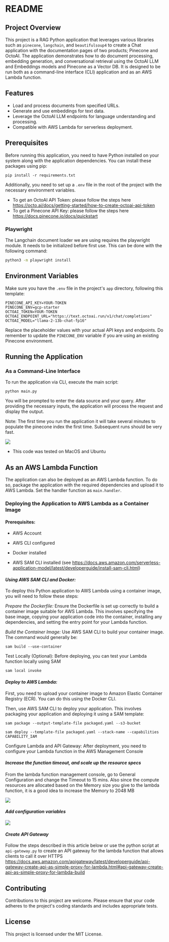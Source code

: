 # README

## Project Overview

This project is a RAG Python application that leverages various libraries such as `pinecone`, `langchain`, and `beautifulsoup4` to create a Chat application with the documentation pages of two products; Pinecone and OctoAI. The application demonstrates how to do document processing, embedding generation, and conversational retrieval using the OctoAI LLM and Embeddings models and Pinecone as a Vector DB. It is designed to be run both as a command-line interface (CLI) application and as an AWS Lambda function.

## Features

-   Load and process documents from specified URLs.
-   Generate and use embeddings for text data.
-   Leverage the OctoAI LLM endpoints for language understanding and processing.
-   Compatible with AWS Lambda for serverless deployment.

## Prerequisites

Before running this application, you need to have Python installed on your system along with the application dependencies. You can install these packages using pip:

`pip install -r requirements.txt`

Additionally, you need to set up a `.env` file in the root of the project with the necessary environment variables.

-   To get an OctoAI API Token: please follow the steps here https://octo.ai/docs/getting-started/how-to-create-octoai-api-token
-   To get a Pinecone API Key: please follow the steps here https://docs.pinecone.io/docs/quickstart

### Playwright

The Langchain document loader we are using requires the playwright module. It needs to be initialized before first use. This can be done with the following command:

```bash
python3 -m playwright install
```

## Environment Variables

Make sure you have the `.env` file in the project's `app` directory, following this template:

```
PINECONE_API_KEY=YOUR-TOKEN
PINECONE_ENV=gcp-starter
OCTOAI_TOKEN=YOUR-TOKEN
OCTOAI_ENDPOINT_URL="https://text.octoai.run/v1/chat/completions"
OCTOAI_MODEL="llama-2-13b-chat-fp16"
```

Replace the placeholder values with your actual API keys and endpoints. Do remember to update the `PINECONE_ENV` variable if you are using an existing Pinecone environment.

## Running the Application

### As a Command-Line Interface

To run the application via CLI, execute the main script:

`python main.py`

You will be prompted to enter the data source and your query. After providing the necessary inputs, the application will process the request and display the output.

Note: The first time you run the application it will take several minutes to populate the pinecone index the first time. Subsequent runs should be very fast.

![](media/image3.png)

-   This code was tested on MacOS and Ubuntu

## As an AWS Lambda Function

The application can also be deployed as an AWS Lambda function. To do so, package the application with the required dependencies and upload it to AWS Lambda. Set the handler function as `main.handler`.

### Deploying the Application to AWS Lambda as a Container Image

#### Prerequisites:

-   AWS Account

-   AWS CLI configured

-   Docker installed

-   AWS SAM CLI installed (see https://docs.aws.amazon.com/serverless-application-model/latest/developerguide/install-sam-cli.html)

#### _Using AWS SAM CLI and Docker:_

To deploy this Python application to AWS Lambda using a container image,
you will need to follow these steps:

_Prepare the Dockerfile:_ Ensure the Dockerfile is set up correctly to
build a container image suitable for AWS Lambda. This involves
specifying the base image, copying your application code into the
container, installing any dependencies, and setting the entry point for
your Lambda function.

_Build the Container Image:_ Use AWS SAM CLI to build your container
image. The command would generally be:

`sam build --use-container`

Test Locally (Optional): Before deploying, you can test your Lambda
function locally using SAM

`sam local invoke`

#### _Deploy to AWS Lambda:_

First, you need to upload your container image to Amazon Elastic
Container Registry (ECR). You can do this using the Docker CLI.

Then, use AWS SAM CLI to deploy your application. This involves
packaging your application and deploying it using a SAM template:

`sam package --output-template-file packaged.yaml --s3-bucket`

`sam deploy --template-file packaged.yaml --stack-name --capabilities
CAPABILITY_IAM`

Configure Lambda and API Gateway: After deployment, you need to
configure your Lambda function in the AWS Management Console

####

####

#### _Increase the function timeout, and scale up the resource specs_

####

From the lambda function management console, go to General Configuration
and change the Timeout to 15 mins. Also since the compute resources are
allocated based on the Memory size you give to the lambda function, it
is a good idea to increase the Memory to 2048 MB

![](media/image1.png)

#### _Add configuration variables_

![](media/image2.png)

#### _Create API Gateway_

Follow the steps described in this article below or use the python
script at `api-gateway.py` to create an API gateway for the lambda
function that allows clients to call it over HTTPS
https://docs.aws.amazon.com/apigateway/latest/developerguide/api-gateway-create-api-as-simple-proxy-for-lambda.html#api-gateway-create-api-as-simple-proxy-for-lambda-build

## Contributing

Contributions to this project are welcome. Please ensure that your code adheres to the project's coding standards and includes appropriate tests.

## License

This project is licensed under the MIT License.
